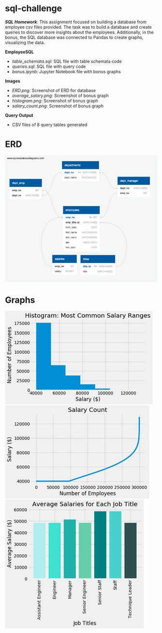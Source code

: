 # sql-challenge
***SQL Homework***: This assignment focused on building a database from employee csv files provided. The task was to build a database and create queries to discover more insights about the employees. Additionally, in the bonus, the SQL database was connected to Pandas to create graphs, visualizing the data.

**EmployeeSQL**
- *table_schemata.sql:* SQL file with table schemata code
- *queries.sql*: SQL file with query code
- *bonus.ipynb:* Jupyter Notebook file with bonus graphs

**Images**
- *ERD.png:* Screenshot of ERD for database
- *average_salary.png:* Screenshot of bonus graph
- *histogram.png:* Screenshot of bonus graph
- *salary_count.png:* Screenshot of bonus graph

**Query Output**
- CSV files of 8 query tables generated 

# ERD 
![ERD](Images/ERD.png)

# Graphs
![Histogram](Images/histogram.png)
![Salary Count](Images/salary_count.png)
![Average Salary](Images/average_salary.png)
